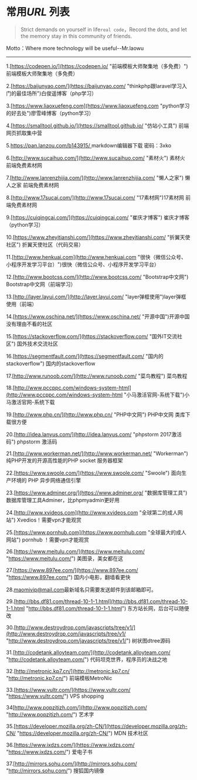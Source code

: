 # 常用*URL* 列表 
<blockquote class="danger"><p>Strict demands on yourself in life<code>real code</code>，Record the dots, and let the memory stay in this community of friends.</p>
</blockquote>
Motto：Where more technology will be useful--Mr.laowu

----------

1.[https://codepen.io/](https://codepen.io/ "前端模板大师聚集地（多免费）")  前端模板大师聚集地（多免费）

2.[https://baijunyao.com/](https://baijunyao.com/ "thinkphp跟laravel学习入门的最佳场所")白俊遥博客（php学习）  

3.[https://www.liaoxuefeng.com](https://www.liaoxuefeng.com "python学习的好去处")廖雪峰博客（python学习） 

4.[https://smalltool.github.io/](https://smalltool.github.io/ "仿站小工具")  前端 网页抓取集中营

5.[https://pan.lanzou.com/b143915/ ](https://pan.lanzou.com/b143915/  "markdown编辑器下载")  markdown编辑器下载  密码：3xko

6.[http://www.sucaihuo.com/](http://www.sucaihuo.com/ "素材火")  素材火  前端免费素材网

7.[http://www.lanrenzhijia.com/](http://www.lanrenzhijia.com/ "懒人之家") 懒人之家  前端免费素材网

8.[http://www.17sucai.com/](http://www.17sucai.com/ "17素材网")17素材网  前端免费素材网

9.[https://cuiqingcai.com/](https://cuiqingcai.com/ "崔庆才博客") 崔庆才博客（python学习）

10.[https://www.zheyitianshi.com/](https://www.zheyitianshi.com/ "折翼天使社区") 折翼天使社区（代码交易）

11.[http://www.henkuai.com](http://www.henkuai.com "很快（微信公众号、小程序开发学习平台）")很快（微信公众号、小程序开发学习平台）

12.[http://www.bootcss.com/](http://www.bootcss.com/ "Bootstrap中文网") Bootstrap中文网（前端学习）

13.[http://layer.layui.com/](http://layer.layui.com/ "layer弹框使用")layer弹框使用（前端）

14.[https://www.oschina.net/](https://www.oschina.net/ "开源中国")开源中国  没有理由不看的社区

15.[https://stackoverflow.com/](https://stackoverflow.com/ "国外IT交流社区") 国外技术交流社区

16.[https://segmentfault.com/](https://segmentfault.com/ "国内的stackoverflow") 国内的stackoverflow

17.[http://www.runoob.com/](http://www.runoob.com/ "菜鸟教程") 菜鸟教程

18.[http://www.pccppc.com/windows-system-html](http://www.pccppc.com/windows-system-html "小马激活官网-系统下载")小马激活官网-系统下载

19.[http://www.php.cn/](http://www.php.cn/ "PHP中文网") PHP中文网 类库下载很方便

20.[http://idea.lanyus.com/](http://idea.lanyus.com/ "phpstorm 2017激活码") phpstorm 激活码

21.[http://www.workerman.net/](http://www.workerman.net/ "Workerman")纯PHP开发的开源高性能的PHP socket 服务器框架

22.[https://www.swoole.com/](https://www.swoole.com/ "Swoole") 面向生产环境的 PHP 异步网络通信引擎 

23.[https://www.adminer.org/](https://www.adminer.org/ "数据库管理工具") 数据库管理工具Adminer，比phpmyadmin更好用

24.[http://www.xvideos.com](http://www.xvideos.com "全球第二的成人网站") Xvedios！需要vpn才能观赏

25.[https://www.pornhub.com](https://www.pornhub.com "全球最大的成人网站")  pornhub ！需要vpn才能观赏

26.[https://www.meitulu.com/](https://www.meitulu.com/ "https://www.meitulu.com/")  美图录，美女都在这

27.[https://www.897ee.com/](https://www.897ee.com/ "https://www.897ee.com/")   国内小电影，翻墙看更快

28.[maomivip@mail.com](maomivip@mail.com "maomivip@mail.com")最新域名只需要发送邮件到该邮箱即可。

29.[http://bbs.df81.com/thread-10-1-1.html](http://bbs.df81.com/thread-10-1-1.html "http://bbs.df81.com/thread-10-1-1.html") 东方站长网，后台可以随便改

30.[http://www.destroydrop.com/javascripts/tree/v1/](http://www.destroydrop.com/javascripts/tree/v1/ "http://www.destroydrop.com/javascripts/tree/v1/") 树状图dtree源码

31.[http://codetank.alloyteam.com/](http://codetank.alloyteam.com/ "http://codetank.alloyteam.com/") 代码坦克世界，程序员的决战之地

32.[http://metronic.kp7.cn/](http://metronic.kp7.cn/ "http://metronic.kp7.cn/") 前端模板MetroNic

33.[https://www.vultr.com/](https://www.vultr.com/ "https://www.vultr.com/")  VPS shopping

34[http://www.popzitizh.com/](http://www.popzitizh.com/ "http://www.popzitizh.com/") 艺术字

35.[https://developer.mozilla.org/zh-CN/](https://developer.mozilla.org/zh-CN/ "https://developer.mozilla.org/zh-CN/")   MDN 技术社区

36.[https://www.ixdzs.com/](https://www.ixdzs.com/ "https://www.ixdzs.com/")  爱电子书

37.[http://mirrors.sohu.com/](http://mirrors.sohu.com/ "http://mirrors.sohu.com/") 搜狐国内镜像